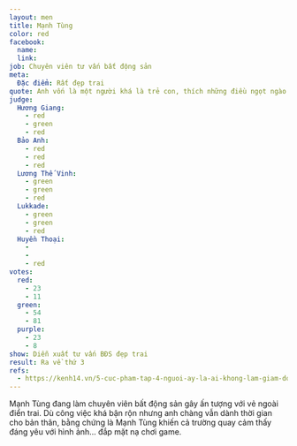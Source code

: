 ```yaml
---
layout: men
title: Mạnh Tùng
color: red
facebook:
  name: 
  link: 
job: Chuyên viên tư vấn bất động sản
meta:
  Đặc điểm: Rất đẹp trai
quote: Anh vốn là một người khá là trẻ con, thích những điều ngọt ngào. Và anh đang theo một tình yêu dẫn lối, chương trình sẽ là bà mối để em trở thành huyền thoại của anh.
judge:
  Hương Giang:
    - red
    - green
    - red
  Bảo Anh:
    - red
    - red
    - red
  Lương Thế Vinh:
    - green
    - green
    - red
  Lukkade:
    - green
    - green
    - red
  Huyền Thoại:
    -
    -
    - red
votes:
  red:
    - 23
    - 11
  green:
    - 54
    - 81
  purple:
    - 23
    - 8
show: Diễn xuất tư vấn BĐS đẹp trai
result: Ra về thứ 3
refs:
  - https://kenh14.vn/5-cuc-pham-tap-4-nguoi-ay-la-ai-khong-lam-giam-doc-thi-cung-la-chuyen-vien-bat-dong-san-2020052920265091.chn
---
```

Mạnh Tùng đang làm chuyên viên bất động sản gây ấn tượng với vẻ ngoài điển trai. Dù công việc khá bận rộn nhưng anh chàng vẫn dành thời gian cho bản thân, bằng chứng là Mạnh Tùng khiến cả trường quay cảm thấy đáng yêu với hình ảnh... đắp mặt nạ chơi game.